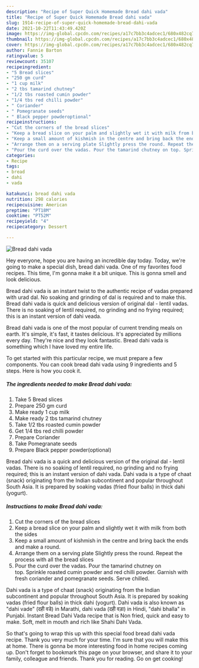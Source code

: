 ```yaml
---
description: "Recipe of Super Quick Homemade Bread dahi vada"
title: "Recipe of Super Quick Homemade Bread dahi vada"
slug: 1914-recipe-of-super-quick-homemade-bread-dahi-vada
date: 2021-10-22T11:43:49.420Z
image: https://img-global.cpcdn.com/recipes/a17c7bb3c4adcec1/680x482cq70/bread-dahi-vada-recipe-main-photo.jpg
thumbnail: https://img-global.cpcdn.com/recipes/a17c7bb3c4adcec1/680x482cq70/bread-dahi-vada-recipe-main-photo.jpg
cover: https://img-global.cpcdn.com/recipes/a17c7bb3c4adcec1/680x482cq70/bread-dahi-vada-recipe-main-photo.jpg
author: Fannie Barton
ratingvalue: 5
reviewcount: 35107
recipeingredient:
- "5 Bread slices"
- "250 gm curd"
- "1 cup milk"
- "2 tbs tamarind chutney"
- "1/2 tbs roasted cumin powder"
- "1/4 tbs red chilli powder"
- " Coriander"
- " Pomegranate seeds"
- " Black pepper powderoptional"
recipeinstructions:
- "Cut the corners of the bread slices"
- "Keep a bread slice on your palm and slightly wet it with milk from both the sides"
- "Keep a small amount of kishmish in the centre and bring back the ends and make a round."
- "Arrange them on a serving plate Slightly press the round. Repeat the process with all the bread slices"
- "Pour the curd over the vadas. Pour the tamarind chutney on top. Sprinkle roasted cumin powder and red chilli powder. Garnish with fresh coriander and pomegranate seeds. Serve chilled."
categories:
- Recipe
tags:
- bread
- dahi
- vada

katakunci: bread dahi vada 
nutrition: 298 calories
recipecuisine: American
preptime: "PT18M"
cooktime: "PT52M"
recipeyield: "4"
recipecategory: Dessert

---
```



![Bread dahi vada](https://img-global.cpcdn.com/recipes/a17c7bb3c4adcec1/680x482cq70/bread-dahi-vada-recipe-main-photo.jpg)

Hey everyone, hope you are having an incredible day today. Today, we're going to make a special dish, bread dahi vada. One of my favorites food recipes. This time, I'm gonna make it a bit unique. This is gonna smell and look delicious.

Bread dahi vada is an instant twist to the authentic recipe of vadas prepared with urad dal. No soaking and grinding of dal is required and to make this. Bread dahi vada is quick and delicious version of original dal - lentil vadas. There is no soaking of lentil required, no grinding and no frying required; this is an instant version of dahi veada.

Bread dahi vada is one of the most popular of current trending meals on earth. It's simple, it's fast, it tastes delicious. It's appreciated by millions every day. They're nice and they look fantastic. Bread dahi vada is something which I have loved my entire life.


To get started with this particular recipe, we must prepare a few components. You can cook bread dahi vada using 9 ingredients and 5 steps. Here is how you cook it.

<!--inarticleads1-->

##### The ingredients needed to make Bread dahi vada:

1. Take 5 Bread slices
1. Prepare 250 gm curd
1. Make ready 1 cup milk
1. Make ready 2 tbs tamarind chutney
1. Take 1/2 tbs roasted cumin powder
1. Get 1/4 tbs red chilli powder
1. Prepare  Coriander
1. Take  Pomegranate seeds
1. Prepare  Black pepper powder(optional)


Bread dahi vada is a quick and delicious version of the original dal - lentil vadas. There is no soaking of lentil required, no grinding and no frying required; this is an instant version of dahi vada. Dahi vada is a type of chaat (snack) originating from the Indian subcontinent and popular throughout South Asia. It is prepared by soaking vadas (fried flour balls) in thick dahi (yogurt). 

<!--inarticleads2-->

##### Instructions to make Bread dahi vada:

1. Cut the corners of the bread slices
1. Keep a bread slice on your palm and slightly wet it with milk from both the sides
1. Keep a small amount of kishmish in the centre and bring back the ends and make a round.
1. Arrange them on a serving plate Slightly press the round. Repeat the process with all the bread slices
1. Pour the curd over the vadas. Pour the tamarind chutney on top. Sprinkle roasted cumin powder and red chilli powder. Garnish with fresh coriander and pomegranate seeds. Serve chilled.


Dahi vada is a type of chaat (snack) originating from the Indian subcontinent and popular throughout South Asia. It is prepared by soaking vadas (fried flour balls) in thick dahi (yogurt). Dahi vada is also known as &#34;dahi vade&#34; (दही वडे) in Marathi, dahi vada (दही वड़ा) in Hindi, &#34;dahi bhalla&#34; in Punjabi. Instant Bread Dahi Vada recipe that is Non fried, quick and easy to make. Soft, melt in mouth and rich like Shahi Dahi Vada. 

So that's going to wrap this up with this special food bread dahi vada recipe. Thank you very much for your time. I'm sure that you will make this at home. There is gonna be more interesting food in home recipes coming up. Don't forget to bookmark this page on your browser, and share it to your family, colleague and friends. Thank you for reading. Go on get cooking!

